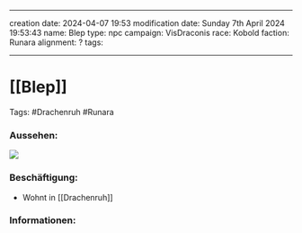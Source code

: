 
---
creation date: 2024-04-07 19:53 
modification date: Sunday 7th April 2024 19:53:43 
name: Blep
type: npc 
campaign: VisDraconis
race: Kobold
faction: Runara
alignment: ?
tags:

--- 

# [[Blep]]

Tags: #Drachenruh #Runara

### Aussehen:
![](../assets/images/Blep.png)

### Beschäftigung:
- Wohnt in [[Drachenruh]]

### Informationen:
